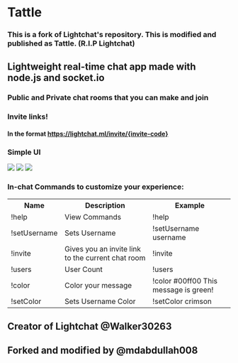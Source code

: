 # Tattle


### This is a fork of Lightchat's repository. This is modified and published as Tattle. (R.I.P Lightchat)

## Lightweight real-time chat app made with node.js and socket.io
### Public and Private chat rooms that you can make and join
### Invite links!
#### In the format https://lightchat.ml/invite/{invite-code}
### Simple UI
![](https://github.com/Walker30263/lightchat/blob/main/assets/ui-screenshots/ui_v1-1.png?raw=true)
![](https://github.com/Walker30263/lightchat/blob/main/assets/ui-screenshots/chat-ui_v1-1.png?raw=true)
![](https://github.com/Walker30263/lightchat/blob/main/assets/ui-screenshots/gettingInvited-ui_v1-1.png?raw=true)
### In-chat Commands to customize your experience:
<table>
          <tr>
            <th>Name</th>
            <th>Description</th>
            <th>Example</th>
          </tr>
          <tr>
            <td>!help</td>
            <td>View Commands</td>
            <td>!help</td>
          </tr>
          <tr>
            <td>!setUsername</td>
            <td>Sets Username</td>
            <td>!setUsername username</td>
          </tr>
          <tr>
            <td>!invite</td>
            <td>Gives you an invite link to the current chat room</td>
            <td>!invite</td>
          </tr>
          <tr>
            <td>!users</td>
            <td>User Count</td>
            <td>!users</td>
          </tr>
          <tr>
            <td>!color</td>
            <td>Color your message</td>
            <td>!color #00ff00 This message is green!</td>
          </tr>
          <tr>
            <td>!setColor</td>
            <td>Sets Username Color</td>
            <td>!setColor crimson</td>
          </tr>
        </table>

## Creator of Lightchat @Walker30263

## Forked and modified by @mdabdullah008

